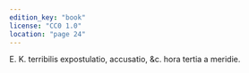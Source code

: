 ```yaml
---
edition_key: "book"
license: "CC0 1.0"
location: "page 24"
---
```

E. K.
terribilis expostulatio, accusatio, &c. hora tertia a meridie.
